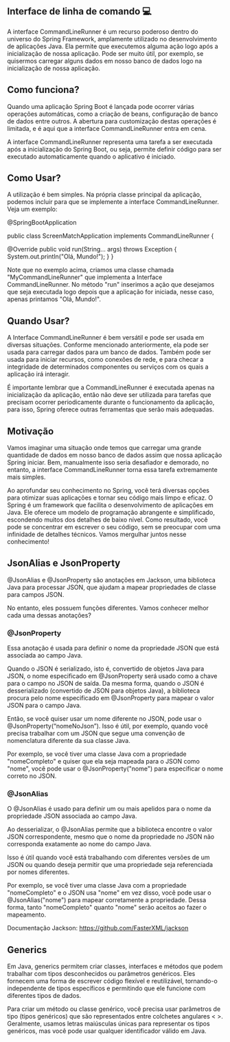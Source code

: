 ## Interface de linha de comando 💻

A interface CommandLineRunner é um recurso poderoso dentro do universo do Spring Framework, amplamente utilizado no desenvolvimento de aplicações Java. Ela permite que executemos alguma ação logo após a inicialização de nossa aplicação. Pode ser muito útil, por exemplo, se quisermos carregar alguns dados em nosso banco de dados logo na inicialização de nossa aplicação.

## **Como funciona?**

Quando uma aplicação Spring Boot é lançada pode ocorrer várias operações automáticas, como a criação de beans, configuração de banco de dados entre outros. A abertura para customização destas operações é limitada, e é aqui que a interface CommandLineRunner entra em cena.

A interface CommandLineRunner representa uma tarefa a ser executada após a inicialização do Spring Boot, ou seja, permite definir código para ser executado automaticamente quando o aplicativo é iniciado.

## Como Usar?

A utilização é bem simples. Na própria classe principal da aplicação, podemos incluir para que se implemente a interface CommandLineRunner. Veja um exemplo:

@SpringBootApplication

public class ScreenMatchApplication implements CommandLineRunner {

@Override
public void run(String... args) throws Exception {
System.out.println("Olá, Mundo!");
}
}

Note que no exemplo acima, criamos uma classe chamada "MyCommandLineRunner" que implementa a Interface CommandLineRunner. No método "run" inserimos a ação que desejamos que seja executada logo depois que a aplicação for iniciada, nesse caso, apenas printamos "Olá, Mundo!".

## Quando Usar?

A Interface CommandLineRunner é bem versátil e pode ser usada em diversas situações. Conforme mencionado anteriormente, ela pode ser usada para carregar dados para um banco de dados. Também pode ser usada para iniciar recursos, como conexões de rede, e para checar a integridade de determinados componentes ou serviços com os quais a aplicação irá interagir.

É importante lembrar que a CommandLineRunner é executada apenas na inicialização da aplicação, então não deve ser utilizada para tarefas que precisam ocorrer periodicamente durante o funcionamento da aplicação, para isso, Spring oferece outras ferramentas que serão mais adequadas.

## Motivação

Vamos imaginar uma situação onde temos que carregar uma grande quantidade de dados em nosso banco de dados assim que nossa aplicação Spring iniciar. Bem, manualmente isso seria desafiador e demorado, no entanto, a interface CommandLineRunner torna essa tarefa extremamente mais simples.

Ao aprofundar seu conhecimento no Spring, você terá diversas opções para otimizar suas aplicações e tornar seu código mais limpo e eficaz. O Spring é um framework que facilita o desenvolvimento de aplicações em Java. Ele oferece um modelo de programação abrangente e simplificado, escondendo muitos dos detalhes de baixo nível. Como resultado, você pode se concentrar em escrever o seu código, sem se preocupar com uma infinidade de detalhes técnicos. Vamos mergulhar juntos nesse conhecimento!

## JsonAlias e JsonProperty

@JsonAlias e @JsonProperty são anotações em Jackson, uma biblioteca Java para processar JSON, que ajudam a mapear propriedades de classe para campos JSON.

No entanto, eles possuem funções diferentes. Vamos conhecer melhor cada uma dessas anotações?

### @JsonProperty

Essa anotação é usada para definir o nome da propriedade JSON que está associada ao campo Java.

Quando o JSON é serializado, isto é, convertido de objetos Java para JSON, o nome especificado em @JsonProperty será usado como a chave para o campo no JSON de saída. Da mesma forma, quando o JSON é desserializado (convertido de JSON para objetos Java), a biblioteca procura pelo nome especificado em @JsonProperty para mapear o valor JSON para o campo Java.

Então, se você quiser usar um nome diferente no JSON, pode usar o @JsonProperty(“nomeNoJson”). Isso é útil, por exemplo, quando você precisa trabalhar com um JSON que segue uma convenção de nomenclatura diferente da sua classe Java.

Por exemplo, se você tiver uma classe Java com a propriedade "nomeCompleto" e quiser que ela seja mapeada para o JSON como "nome", você pode usar o @JsonProperty("nome") para especificar o nome correto no JSON.

### @JsonAlias

O @JsonAlias é usado para definir um ou mais apelidos para o nome da propriedade JSON associada ao campo Java.

Ao desserializar, o @JsonAlias permite que a biblioteca encontre o valor JSON correspondente, mesmo que o nome da propriedade no JSON não corresponda exatamente ao nome do campo Java.

Isso é útil quando você está trabalhando com diferentes versões de um JSON ou quando deseja permitir que uma propriedade seja referenciada por nomes diferentes.

Por exemplo, se você tiver uma classe Java com a propriedade "nomeCompleto" e o JSON usa "nome" em vez disso, você pode usar o @JsonAlias("nome") para mapear corretamente a propriedade. Dessa forma, tanto "nomeCompleto" quanto "nome" serão aceitos ao fazer o mapeamento.

Documentação Jackson: https://github.com/FasterXML/jackson

## Generics

Em Java, generics permitem criar classes, interfaces e métodos que podem trabalhar com tipos desconhecidos ou parâmetros genéricos. Eles fornecem uma forma de escrever código flexível e reutilizável, tornando-o independente de tipos específicos e permitindo que ele funcione com diferentes tipos de dados.

Para criar um método ou classe genérico, você precisa usar parâmetros de tipo (tipos genéricos) que são representados entre colchetes angulares < >. Geralmente, usamos letras maiúsculas únicas para representar os tipos genéricos, mas você pode usar qualquer identificador válido em Java.